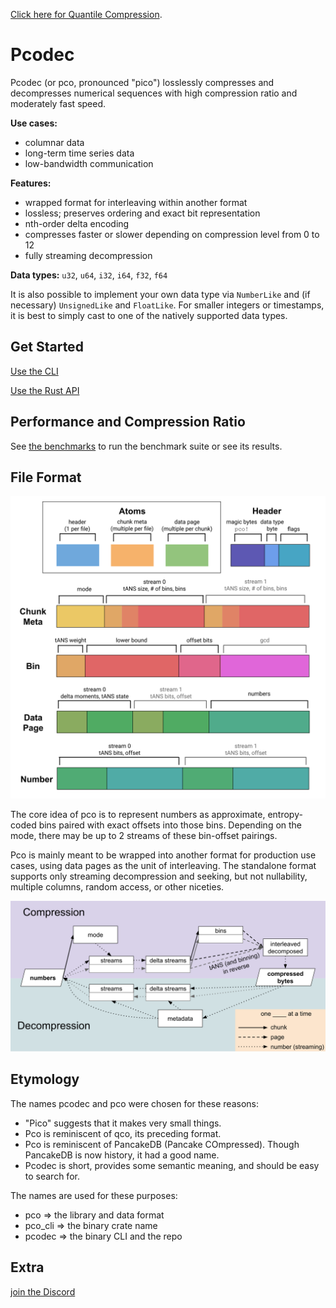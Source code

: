 [Click here for Quantile Compression](./quantile-compression/README.md).

# Pcodec

Pcodec (or pco, pronounced "pico") losslessly compresses and decompresses
numerical sequences
with high compression ratio and moderately fast speed.

**Use cases:**
* columnar data
* long-term time series data
* low-bandwidth communication

**Features:**
* wrapped format for interleaving within another format
* lossless; preserves ordering and exact bit representation
* nth-order delta encoding
* compresses faster or slower depending on compression level from 0 to 12
* fully streaming decompression

**Data types:**
`u32`, `u64`, `i32`, `i64`, `f32`, `f64`

It is also possible to implement your own data type via `NumberLike` and (if
necessary) `UnsignedLike` and `FloatLike`.
For smaller integers or timestamps, it is best to simply cast to one of the
natively supported data types.

## Get Started

[Use the CLI](./pco_cli/README.md)

[Use the Rust API](./pco/README.md)

## Performance and Compression Ratio

See [the benchmarks](./bench/README.md) to run the benchmark suite
or see its results.

## File Format

<img alt="pco wrapped format diagram" title="pco wrapped format" src="./images/wrapped_format.svg" />

The core idea of pco is to represent numbers as approximate, entropy-coded bins
paired with exact offsets into those bins.
Depending on the mode, there may be up to 2 streams of these bin-offset
pairings.

Pco is mainly meant to be wrapped into another format for production use cases,
using data pages as the unit of interleaving.
The standalone format supports only streaming decompression and seeking, but
not nullability, multiple columns, random access, or other niceties.

<img alt="pco compression and decompression steps" title="compression and decompression steps" src="./images/processing.svg" />

## Etymology

The names pcodec and pco were chosen for these reasons:
* "Pico" suggests that it makes very small things.
* Pco is reminiscent of qco, its preceding format.
* Pco is reminiscent of PancakeDB (Pancake COmpressed). Though PancakeDB is now
  history, it had a good name.
* Pcodec is short, provides some semantic meaning, and should be easy to
  search for.

The names are used for these purposes:
* pco => the library and data format
* pco_cli => the binary crate name
* pcodec => the binary CLI and the repo

## Extra

[join the Discord](https://discord.gg/f6eRXgMP8w)
